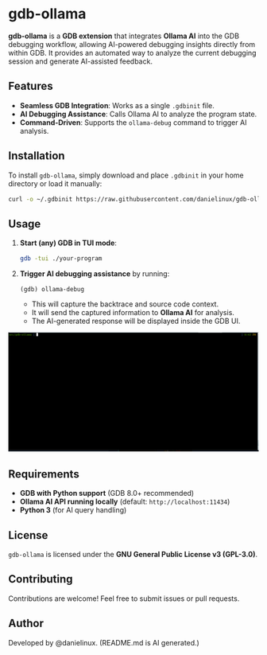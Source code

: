# gdb-ollama

**gdb-ollama** is a **GDB extension** that integrates **Ollama AI** into the GDB debugging workflow, allowing AI-powered debugging insights directly from within GDB. It provides an automated way to analyze the current debugging session and generate AI-assisted feedback.

## Features
- **Seamless GDB Integration**: Works as a single `.gdbinit` file.
- **AI Debugging Assistance**: Calls Ollama AI to analyze the program state.
- **Command-Driven**: Supports the `ollama-debug` command to trigger AI analysis.

## Installation
To install `gdb-ollama`, simply download and place `.gdbinit` in your home directory or load it manually:

```sh
curl -o ~/.gdbinit https://raw.githubusercontent.com/danielinux/gdb-ollama/refs/heads/master/.gdbinit
```

## Usage
1. **Start (any) GDB in TUI mode**:
   ```sh
   gdb -tui ./your-program
   ```

2. **Trigger AI debugging assistance** by running:
   ```gdb
   (gdb) ollama-debug
   ```

   - This will capture the backtrace and source code context.
   - It will send the captured information to **Ollama AI** for analysis.
   - The AI-generated response will be displayed inside the GDB UI.

![Demo gif of gdb-ollama](/gdb-ollama.gif)

## Requirements
- **GDB with Python support** (GDB 8.0+ recommended)
- **Ollama AI API running locally** (default: `http://localhost:11434`)
- **Python 3** (for AI query handling)

## License
`gdb-ollama` is licensed under the **GNU General Public License v3 (GPL-3.0)**.

## Contributing
Contributions are welcome! Feel free to submit issues or pull requests.

## Author
Developed by @danielinux. (README.md is AI generated.)

